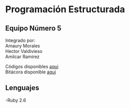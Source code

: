 # Programación Estructurada

## Equipo Número 5

Integrado por:   
Amaury Morales  
Hector Valdivieso  
Amilcar Ramirez   

Códigos disponibles [aqui](https://github.com/amaurymc/Equipo5-PE-UADY/tree/master/Ruby)  
Bitácora disponible [aqui](https://github.com/amaurymc/Equipo5-PE-UADY/blob/master/Bitacora.md)

## Lenguajes

-Ruby 2.6

